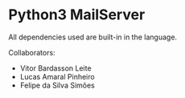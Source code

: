 # Python3 MailServer

All dependencies used are built-in in the language.


Collaborators:
* Vitor Bardasson Leite
* Lucas Amaral Pinheiro
* Felipe da Silva Simões
